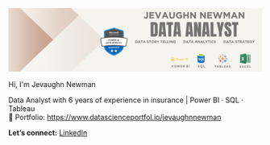 <p align="center">
  <img src="LinkedIn Data Analyst Banner.png" alt="Banner">
</p>

Hi, I'm Jevaughn Newman  

Data Analyst with 6 years of experience in insurance | Power BI · SQL · Tableau  
🎨 Portfolio: https://www.datascienceportfol.io/jevaughnnewman


**Let’s connect:** [LinkedIn](https://linkedin.com/in/jevaughnnewman)  
